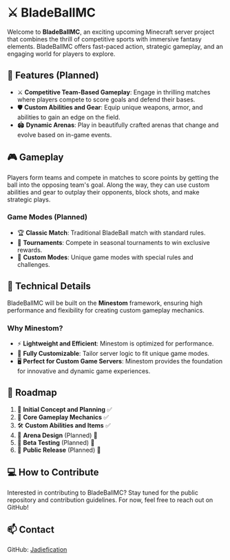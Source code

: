 # ⚔️ BladeBallMC

Welcome to **BladeBallMC**, an exciting upcoming Minecraft server project that combines the thrill of competitive sports with immersive fantasy elements. BladeBallMC offers fast-paced action, strategic gameplay, and an engaging world for players to explore.

## 🚀 Features (Planned)

- ⚔️ **Competitive Team-Based Gameplay**: Engage in thrilling matches where players compete to score goals and defend their bases.
- 🛡️ **Custom Abilities and Gear**: Equip unique weapons, armor, and abilities to gain an edge on the field.
- 🏟️ **Dynamic Arenas**: Play in beautifully crafted arenas that change and evolve based on in-game events.

## 🎮 Gameplay

Players form teams and compete in matches to score points by getting the ball into the opposing team's goal. Along the way, they can use custom abilities and gear to outplay their opponents, block shots, and make strategic plays.

### Game Modes (Planned)

- 🏆 **Classic Match**: Traditional BladeBall match with standard rules.
- 🥇 **Tournaments**: Compete in seasonal tournaments to win exclusive rewards.
- 🎲 **Custom Modes**: Unique game modes with special rules and challenges.

## 🔧 Technical Details

BladeBallMC will be built on the **Minestom** framework, ensuring high performance and flexibility for creating custom gameplay mechanics.

### Why Minestom?

- ⚡ **Lightweight and Efficient**: Minestom is optimized for performance.
- 🔧 **Fully Customizable**: Tailor server logic to fit unique game modes.
- 🖥️ **Perfect for Custom Game Servers**: Minestom provides the foundation for innovative and dynamic game experiences.

## 📜 Roadmap

1. 📝 **Initial Concept and Planning** ✅
2. 🔧 **Core Gameplay Mechanics** ✅
3. 🛠️ **Custom Abilities and Items** ✅
4. 🎨 **Arena Design** (Planned) 🎨
5. 🧪 **Beta Testing** (Planned) 🧪
6. 🚀 **Public Release** (Planned) 🚀

## 💻 How to Contribute

Interested in contributing to BladeBallMC? Stay tuned for the public repository and contribution guidelines. For now, feel free to reach out on GitHub!

## 📫 Contact

GitHub: [Jadiefication](https://github.com/Jadiefication)

